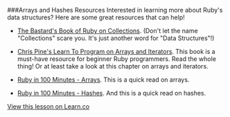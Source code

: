###Arrays and Hashes Resources
Interested in learning more about Ruby's data structures? Here are some great resources that can help!

+ [The Bastard's Book of Ruby on Collections](http://ruby.bastardsbook.com/chapters/collections/). (Don't let the name "Collections" scare you. It's just another word for "Data Structures"!)

+ [Chris Pine's Learn To Program on Arrays and Iterators](https://pine.fm/LearnToProgram/?Chapter=07). This book is a must-have resource for beginner Ruby programmers. Read the whole thing! Or at least take a look at this chapter on arrays and iterators.

+ [Ruby in 100 Minutes - Arrays](http://tutorials.jumpstartlab.com/projects/ruby_in_100_minutes.html#7.-arrays). This is a quick read on arrays.

+ [Ruby in 100 Minutes - Hashes](http://tutorials.jumpstartlab.com/projects/ruby_in_100_minutes.html#8.-hashes). And this is a quick read on hashes.

<a href='https://learn.co/lessons/hs-data-structures-resources' data-visibility='hidden'>View this lesson on Learn.co</a>

